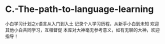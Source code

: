 # C.-The-path-to-language-learning
小白学习计划之c语言从入门到入土
记录个人学习历程，从新手小白到未知
欢迎其他小白共同学习，互相督促
本库对大神毫无参考意义，如有无聊的大神，欢迎指导！
